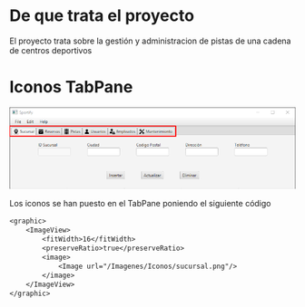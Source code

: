 # De que trata el proyecto
 El proyecto trata sobre la gestión y administracion de pistas de una cadena de centros deportivos


# Iconos TabPane

!['TabPane Icons'](/ReadmeImages/tabPaneIcons.png)

Los iconos se han puesto en el TabPane poniendo el siguiente código

    <graphic>
        <ImageView>
            <fitWidth>16</fitWidth>
            <preserveRatio>true</preserveRatio>
            <image>
                <Image url="/Imagenes/Iconos/sucursal.png"/>
            </image>
        </ImageView>
    </graphic>